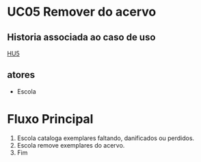 # UC05 Remover do acervo

## Historia associada ao caso de uso
[HU5](../historia/HU5-remover%20volume%20da%20biblioteca.md)

## atores
- Escola
# Fluxo Principal
1. Escola cataloga exemplares faltando, danificados ou perdidos.
2. Escola remove exemplares do acervo.
3. Fim